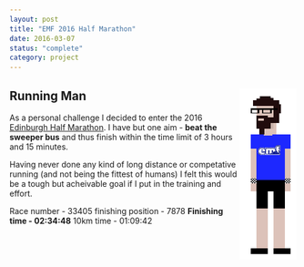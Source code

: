 ```yaml
---
layout: post
title: "EMF 2016 Half Marathon"
date: 2016-03-07
status: "complete"
category: project
---
```


## Running Man <img align="right" src="/projects/img/8bitscottemf.png">
As a personal challenge I decided to enter the 2016 [Edinburgh Half Marathon]. I have but one aim - **beat the sweeper bus** and thus finish within the time limit of 3 hours and 15 minutes.

Having never done any kind of long distance or competative running (and not being the fittest of humans) I felt this would be a tough but acheivable goal if I put in the training and effort.


Race number - 33405
finishing position - 7878
**Finishing time - 02:34:48**
10km time - 01:09:42


[Edinburgh Half Marathon]: https://www.edinburghmarathon.com/


